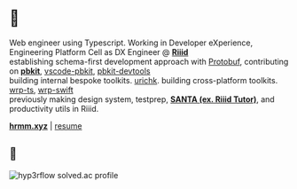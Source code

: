 # :sushi: 
Web engineer using Typescript. Working in Developer eXperience, Engineering Platform Cell as DX Engineer @ **[Riiid](https://www.riiid.co/en/main)**  
establishing schema-first development approach with [Protobuf](https://developers.google.com/protocol-buffers), contributing on **[pbkit](https://github.com/pbkit/pbkit)**, [vscode-pbkit](https://github.com/pbkit/vscode-pbkit), [pbkit-devtools](https://github.com/pbkit/pbkit-devtools)  
building internal bespoke toolkits. [urichk](https://github.com/riiid/urichk). building cross-platform toolkits. [wrp-ts](https://github.com/pbkit/wrp-ts), [wrp-swift](https://github.com/pbkit/wrp-swift)  
previously making design system, testprep, **[SANTA (ex. Riiid Tutor)](https://aitutor.riiid.co)**, and productivity utils in Riiid.  

**[hrmm.xyz](https://hrmm.xyz)** | [resume](https://github.com/hyp3rflow/resume)
## :eyes:
![hyp3rflow solved.ac profile](https://github-readme-solvedac.hyp3rflow.vercel.app/api/?handle=hyperflow)
